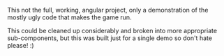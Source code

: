 This not the full, working, angular project, only a demonstration of the mostly ugly code that makes the game run.

This could be cleaned up considerably and broken into more appropriate sub-components, but this was built just for a single demo so don't hate please! :)

